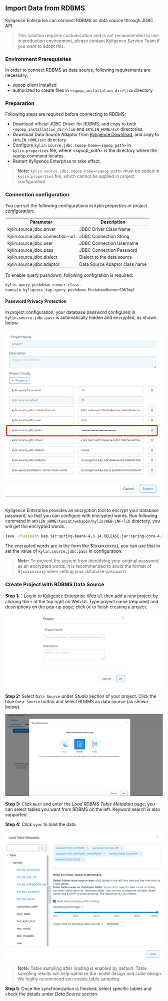 ## Import Data from RDBMS

Kyligence Enterprise can connect RDBMS as data source through JDBC API.

> This solution requires customization and is not recommended to use in production environment, please contact Kyligence Service Team if you want to adopt this.

### Environment Prerequisites

In order to connect RDBMS as data source, following requirements are necessary:

- sqoop client installed
- authorized to create files in `<sqoop_installation_dir>\lib` directory

### Preparation

Following steps are required before connecting to RDBMS:

- Download official JDBC Driver for RDBMS, and copy to both `<sqoop_installation_dir>\lib` and `$KYLIN_HOME/ext` directories.
- Download Data Source Adaptor from [Kyligence Download](http://download.kyligence.io/#/addons), and copy to `$KYLIN_HOME/ext` directory.
- Configure `kylin.source.jdbc.sqoop-home=<sqoop_path>` in `kylin.properties` file, where *<sqoop_path>* is the directory where the sqoop command locates.
- Restart Kyligence Enterprise to take effect.

> **Note:**  `kylin.source.jdbc.sqoop-home=<sqoop_path>` must be added in `kylin.properties` file, which cannot be applied in project configuration.

### Connection configuration

You can set the following configurations in *kylin.properties* or *project configuration*:

| Parameter                        | Description                                                  |
| -------------------------------- | ------------------------------------------------------------ |
| kylin.source.jdbc.driver         | JDBC Driver Class Name                                       |
| kylin.source.jdbc.connection-url | JDBC Connection String                                       |
| kylin.source.jdbc.user           | JDBC Connection Username                                     |
| kylin.source.jdbc.pass           | JDBC Connection Password                                     |
| kylin.source.jdbc.dialect        | Dialect to the data source                                   |
| kylin.source.jdbc.adaptor        | Data Source Adaptor class name                               |

To enable query pushdown, following configration is required:

```properties
kylin.query.pushdown.runner-class-name=io.kyligence.kap.query.pushdown.PushdownRunnerSDKImpl
```

#### Password Privacy Protection

In project configuration, your database password configured in `kylin.source.jdbc.pass` is automatically hidden and encrypted, as shown below:

![Project configuration](../images/rdbms_project_pass.png)

Kyligence Enterprise provides an encryption tool to encrypt your database password, so that you can configure with encrypted words. Run following command in `$KYLIN_HOME/tomcat/webapps/kylin/WEB-INF/lib` directory, you will get the encrypted words. 

```sh
java -classpath kap.jar:spring-beans-4.3.14.RELEASE.jar:spring-core-4.3.14.RELEASE.jar:commons-codec-1.7.jar org.apache.kylin.rest.security.PasswordPlaceholderConfigurer AES yourpassword
```

The encrypted words are in the form like ${xxxxxxxxx}, you can use that to set the value of `kylin.source.jdbc.pass` in configuration.

> **Note:** To prevent the system from identifying your original password as an encrypted words, it is recommended to avoid the format of ${xxxxxxxxx} when setting your database password.


### Create Project with RDBMS Data Source

**Step 1:**：Log in to Kyligence Enterprise Web UI, then add a new project by clicking the `+` at the top right on Web UI. Type project name (required) and descriptions on the pop-up page; click `OK` to finish creating a project.

![Create project](../images/create_project.png)

**Step 2:** Select `Data Source` under *Studio* section of your project. Click the blue `Data Source` button and select RDBMS as data source (as shown below).

![Select Data Source](../images/rdbms_import_select_source.png)

**Step 3:** Click `NEXT` and enter the *Load RDBMS Table Metadata* page; you can select tables you want from RDBMS on the left. Keyword search is also supported.

**Step 4:** Click `sync` to load the data. 

![Load data](../images/rdbms_import_select_table.png)

> **Note:** Table sampling after loading is enabled by default. Table sampling results will help optimize the model design and cube design. We highly recommend you enable table sampling.

**Step 5**: Once the synchronization is finished, select specific tables and check the details under *Data Source* section.